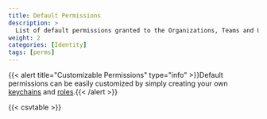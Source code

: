 ```yaml
---
title: Default Permissions
description: >
  List of default permissions granted to the Organizations, Teams and Users roles.
weight: 2
categories: [Identity]
tags: [perms]
---
```



{{< alert title="Customizable Permissions" type="info" >}}Default permissions can be easily customized by simply creating your own [keychains](/cloud/security/keychains/#keychains-management) and [roles](/cloud/security/roles).{{< /alert >}}

{{< csvtable >}}